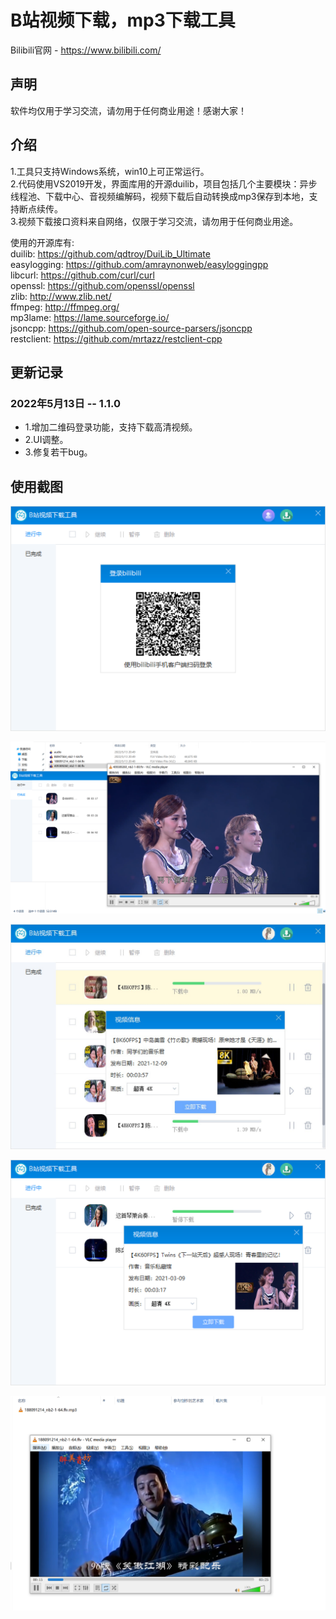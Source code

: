 # B站视频下载，mp3下载工具  
Bilibili官网 - https://www.bilibili.com/  
## 声明  
软件均仅用于学习交流，请勿用于任何商业用途！感谢大家！  
## 介绍 
1.工具只支持Windows系统，win10上可正常运行。  
2.代码使用VS2019开发，界面库用的开源duilib，项目包括几个主要模块：异步线程池、下载中心、音视频编解码，视频下载后自动转换成mp3保存到本地，支持断点续传。  
3.视频下载接口资料来自网络，仅限于学习交流，请勿用于任何商业用途。

使用的开源库有:  
duilib: https://github.com/qdtroy/DuiLib_Ultimate  
easylogging: https://github.com/amraynonweb/easyloggingpp    
libcurl: https://github.com/curl/curl  
openssl: https://github.com/openssl/openssl  
zlib: http://www.zlib.net/  
ffmpeg: http://ffmpeg.org/   
mp3lame: https://lame.sourceforge.io/  
jsoncpp: https://github.com/open-source-parsers/jsoncpp  
restclient: https://github.com/mrtazz/restclient-cpp  
## 更新记录  
### 2022年5月13日 -- 1.1.0  
+ 1.增加二维码登录功能，支持下载高清视频。  
+ 2.UI调整。  
+ 3.修复若干bug。  
## 使用截图 
![](https://raw.githubusercontent.com/JelinYao/BVLoader/main/Bin/img/screen1.png)  

![](https://raw.githubusercontent.com/JelinYao/BVLoader/main/Bin/img/screen2.png)  

![](https://raw.githubusercontent.com/JelinYao/BVLoader/main/Bin/img/screen3.png)  

![](https://raw.githubusercontent.com/JelinYao/BVLoader/main/Bin/img/screen4.png)  

![](https://raw.githubusercontent.com/JelinYao/BVLoader/main/Bin/img/screen5.png)  
 
